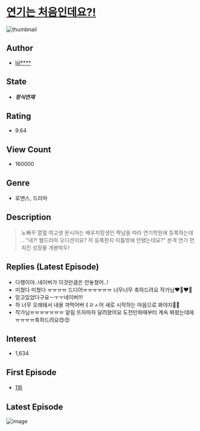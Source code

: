 # [연기는 처음인데요?!](https://comic.naver.com/bestChallenge/list?titleId=759322)
![thumbnail](https://image-comic.pstatic.net/user_contents_data/challenge_comic/2020/11/08/339868/thumbnail_202x1642f19ef32_deef_4daf_89bf_525f64d901b1_00003295.JPEG)

## Author
- [ljjl****](https://comic.naver.com/artistTitle?id=339868)

## State
- ***정식연재***

## Rating
- 9.64

## View Count
- 160000

## Genre
- 로맨스, 드라마

## Description
> 노빠꾸 열혈 여고생 문시아는 배우지망생인 짝남을 따라 연기학원에 등록하는데 .. "네?! 웹드라마 오디션이요? 저 등록한지 이틀밖에 안됐는데요?" 본격 연기 먼치킨 성장물 개봉박두!

## Replies (Latest Episode)
- 다행이야..네이버가 이것만큼은 안놓쳤어..!
- 미쳤다 미쳤다 ㅠㅠㅠㅠ 드디어ㅠㅠㅠㅠㅠㅠ 너무너무 축하드려요 작가님❤️‍🔥❤️‍🔥
- 믿고있었다구요ㅡㅜㅜ네이버!!!
- 하 너무 오래돼서 내용 까먹어버ㅕㄹㅅ어 새로 시작하는 마음으로 봐야지🫣🫣
- 작가님ㅠㅠㅠㅠㅠㅠㅠ 알림 뜨자마자 달려왔어요 도전만화때부터 계속 봐왔는데에ㅠㅠㅠㅠ축하드려요😍😍

## Interest
- 1,634

## First Episode
- [1화](https://comic.naver.com/bestChallenge/detail?titleId=759322&no=1)

## Latest Episode
![image](https://image-comic.pstatic.net/user_contents_data/challenge_comic/2023/02/01/339868/upload_3978479695312664882.jpeg)
